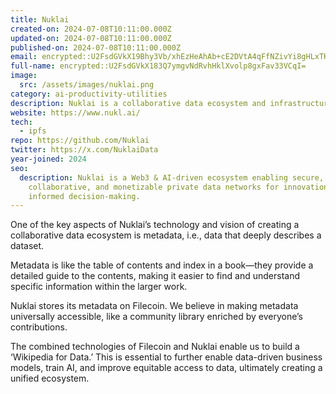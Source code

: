 ```yaml
---
title: Nuklai
created-on: 2024-07-08T10:11:00.000Z
updated-on: 2024-07-08T10:11:00.000Z
published-on: 2024-07-08T10:11:00.000Z
email: encrypted::U2FsdGVkX19Bhy3Vb/xhEzHeAhAb+cE2DVtA4qFfNZivYi8gHLxTK+Kc7f4Hf+EH
full-name: encrypted::U2FsdGVkX183Q7ymgvNdRvhHklXvolp8gxFav33VCqI=
image:
  src: /assets/images/nuklai.png
category: ai-productivity-utilities
description: ‍‍Nuklai is a collaborative data ecosystem and infrastructure provider for private data networks.
website: https://www.nukl.ai/
tech:
  - ipfs
repo: https://github.com/Nuklai
twitter: https://x.com/NuklaiData
year-joined: 2024
seo:
  description: Nuklai is a Web3 & AI-driven ecosystem enabling secure,
    collaborative, and monetizable private data networks for innovation and
    informed decision-making.
---
```


One of the key aspects of Nuklai’s technology and vision of creating a collaborative data ecosystem is metadata, i.e., data that deeply describes a dataset.

Metadata is like the table of contents and index in a book—they provide a detailed guide to the contents, making it easier to find and understand specific information within the larger work.

Nuklai stores its metadata on Filecoin. We believe in making metadata universally accessible, like a community library enriched by everyone’s contributions.

The combined technologies of Filecoin and Nuklai enable us to build a ‘Wikipedia for Data.’ This is essential to further enable data-driven business models, train AI, and improve equitable access to data, ultimately creating a unified ecosystem.
